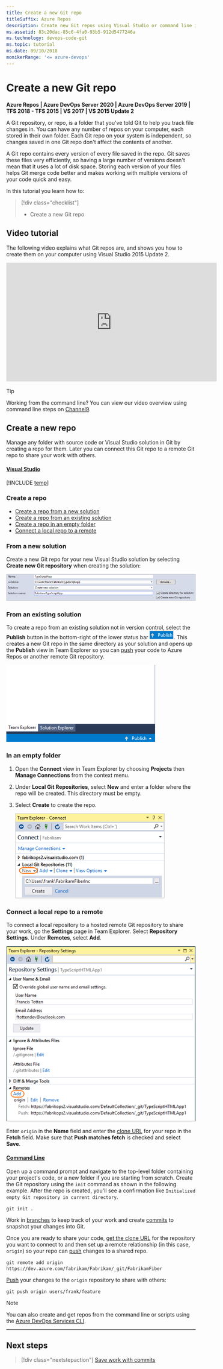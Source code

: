 ```yaml
---
title: Create a new Git repo
titleSuffix: Azure Repos
description: Create new Git repos using Visual Studio or command line init 
ms.assetid: 83c20dac-85c6-4fa0-93b5-912d5477246a
ms.technology: devops-code-git 
ms.topic: tutorial
ms.date: 09/10/2018
monikerRange: '<= azure-devops'
---
```



#  Create a new Git repo

**Azure Repos | Azure DevOps Server 2020 | Azure DevOps Server 2019 | TFS 2018 - TFS 2015 | VS 2017 | VS 2015 Update 2**

A Git repository, or repo, is a folder that you've told Git to help you track file changes in. 
You can have any number of repos on your computer, each stored in their own folder. 
Each Git repo on your system is independent, so changes saved in one Git repo don't affect the contents of another.

A Git repo contains every version of every file saved in the repo. Git saves these files very efficiently, so having a large number of versions doesn't mean that it uses a lot of disk space.
Storing each version of your files helps Git merge code better and makes working with multiple versions of your code quick and easy.

In this tutorial you learn how to:

> [!div class="checklist"]
> * Create a new Git repo

## Video tutorial

The following video explains what Git repos are, and shows you how to create them on your computer using Visual Studio 2015 Update 2.

<iframe src="https://channel9.msdn.com/series/Team-Services-Git-Tutorial/Git-Tutorial-Create-a-Git-repo-in-Visual-Studio-2015/player" width="560" height="315" allowFullScreen frameBorder="0"></iframe>

> [!TIP]
> Working from the command line? You can view our video overview using command line steps on [Channel9](https://channel9.msdn.com/series/Team-Services-Git-Tutorial/Git-Tutorial-Create-a-repo-from-the-command-line).

## Create a new repo

Manage any folder with source code or Visual Studio solution in Git by creating a repo for them. 
Later you can connect this Git repo to a remote Git repo to share your work with others. 

#### [Visual Studio](#tab/visual-studio/)

[!INCLUDE [temp](includes/note-new-git-tool.md)]  

### Create a repo 

* [Create a repo from a new solution](#from-a-new-solution)
* [Create a repo from an existing solution](#from-an-existing-solution)
* [Create a repo in an empty folder](#in-an-empty-folder)
* [Connect a local repo to a remote](#remotes)

### From a new solution

Create a new Git repo for your new Visual Studio solution by selecting **Create new Git repository** when creating the solution:

![Select Create new Git repository when creating a new solution](media/vscreategitrepo.png) 

### From an existing solution

To create a repo from an existing solution not in version control, select the **Publish** button in the bottom-right of the lower status bar ![Visual Studio publish button](media/share-your-code-in-git-vs/publish_status_bar.png).
This creates a new Git repo in the same directory as your solution and opens up the **Publish** view in Team Explorer so you can [push](pushing.md) your code to Azure Repos or 
another remote Git repository.

![Publishing a solution to a new remote Git repository in Visual Studio Team Explorer](media/vspublish.gif)

### In an empty folder

1. Open the **Connect** view in Team Explorer by choosing **Projects** then **Manage Connections** from the context menu. 
2. Under **Local Git Repositories**, select **New** and enter a folder where the repo will be created. This directory must be empty.  
3. Select **Create** to create the repo.

   ![Creating a new local Git repository in Visual Studio Team Explorer](media/CreateNewRepoVS.png)</ol>

<a name="remotes"></a>
### Connect a local repo to a remote

To connect a local repository to a hosted remote Git repository to share your work, go the **Settings** page in Team Explorer. Select **Repository Settings**.
Under **Remotes**, select **Add**.    

![Add a remote for a repo in Visual Studio Team Explorer](media/add_remote_vs.png)

Enter `origin` in the **Name** field and enter the [clone URL](clone.md#clone_url) for your repo in the **Fetch** field. 
Make sure that **Push matches fetch** is checked and select **Save**. 

#### [Command Line](#tab/command-line/)
Open up a command prompt and navigate to the top-level folder containing your project's code, or a new folder if you are starting from scratch. 
Create the Git repository using the `init` command as shown in the following example. After the repo is created, you'll see a confirmation like `Initialized empty Git repository in current directory`. 

```
git init .
```

Work in [branches](./create-branch.md) to keep track of your work and create [commits](commits.md) to snapshot your changes into Git.   

Once you are ready to share your code, [get the clone URL](clone.md#clone_url) for the repository you want to connect to and then set up a remote relationship (in this case, `origin`) so your repo 
can [push](pushing.md) changes to a shared repo.

```
git remote add origin https://dev.azure.com/fabrikam/Fabrikam/_git/FabrikamFiber
```

[Push](pushing.md) your changes to the `origin` repository to share with others:

```
git push origin users/frank/feature
```

> [!NOTE]
> You can also create and get repos from the command line or scripts using the [Azure DevOps Services CLI](/cli/azure/ext/azure-devops/?view=azure-cli-latest&preserve-view=true).

* * *
## Next steps

> [!div class="nextstepaction"]
> [Save work with commits](commits.md)